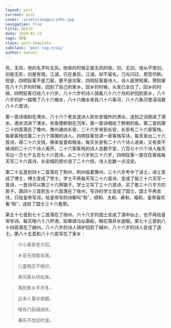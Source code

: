 ```yaml
---
layout: post
current: post
cover: 'assets/images/john.jpg'
navigation: true
title: 回乡记
date: 2010-02-21
tags: 随笔
class: post-template
subclass: 'post tag-essay'
author: hutusi
---
```


风，无风，他的名字叫无风。他来的时候正是无风的夜。剑，无剑，他从不使剑。剑是无形，剑是有情。江湖，已在身后，江湖，却不留名。刀光闪过，恩怨尽断。但是，四明狂客不是刀客，更不是剑客，四明狂客是诗人，诗人是贺知章。贺知章在八十六岁的时候，回到了自己的家乡。回乡的时候，头发已全白了。回乡的时候，四明狂客已经八十六岁。八十六岁的诗人骑着八十六个月的驴回到家乡，八十六岁的驴一路喝了八十六桶水，八十六桶水来自八十六条河，八十六条河里浸润着八十六首诗。

第一首诗唱和在渭水，八十六个老友送诗人到长安城外的渭水。送别之词倒进了酒水，酒水流进了渭水，有鱼便醉倒在河岸，第一首诗唱给了醉倒的鱼。第二首到第二十四首落在了豫州，豫州通向长安，二十六岁来到长安，长安有二十六家客栈，每家客栈住着二十六个落魄的诗人。四明狂客住进一家客栈写诗，每天卖出二十六首诗，得二十六文钱，换来饭食和租金。每天长安有二十六个诗人进来，又有卖不掉诗的二十六个诗人离开。二十六家客栈的诗人总数不变，六百七十六个诗人每天写出一万七千五百七十六首诗。从二十六岁到三十六岁，四明狂客一直住在客栈每天写二十六首诗，长安城的房价涨了二十六倍，诗人总数一点没变。

第二十五首到四十二首落在了荆州，荆州临着豫州。三十六岁考中了进士，进士变成了博士，博士变成了学士。学士不再每天写二十六首诗，变成了每三十六天写一首诗，一首诗可以换三十六两银子。学士又写了三十六首诗，买了套三十六平方的房子。第四十三首到五十六首落在了徐州，写诗的学士变成了国士，国士不再卖诗，只给皇帝写诗。给皇帝写的诗都叫“和”，顺和、太和、寿和、福和，皇帝喜欢看“和”，送给了国士三十六套房。

第五十七首到七十二首落在了扬州。六十八岁的国士变成了酒中仙士，也不再给皇帝写诗。每天喝六十八杯酒，知章骑马似乘船，眼花落井水底眠。第七十三首到八十四首落在了越州。八十六岁的诗人骑驴回到了越州，八十六岁的诗人变成了道士。第八十五首和八十六首写在了家乡：

> 少小离家老大回，
>
> 乡音无改鬓毛衰。
>
> 儿童相见不相识，
>
> 笑问客从何处来。


> 离别家乡岁月多，
>
> 近来人事半销磨。
>
> 唯有门前镜湖水，
>
> 春风不改旧时波。
